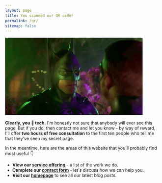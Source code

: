 ```yaml
---
layout: page
title: You scanned our QR code!
permalink: /qr/
sitemap: false
---
```


![Batman Forever - credit card](/assets/img/bat-credit-card.gif)

**Clearly, you 💖 tech.** I'm honestly not sure that anybody will ever see this page. But if you do, then contact me and let you know - by way of reward, I'll offer **two hours of free consultation** to the first ten people who tell me that they've seen my secret page.

In the meantime, here are the areas of this website that you'll probably find most useful 👇

* **View our [service offering](/about)** - a list of the work we do.
* **Complete our [contact form](/contact)** - let's discuss how we can help you.
* **Visit our [homepage](/)** to see all our latest blog posts.